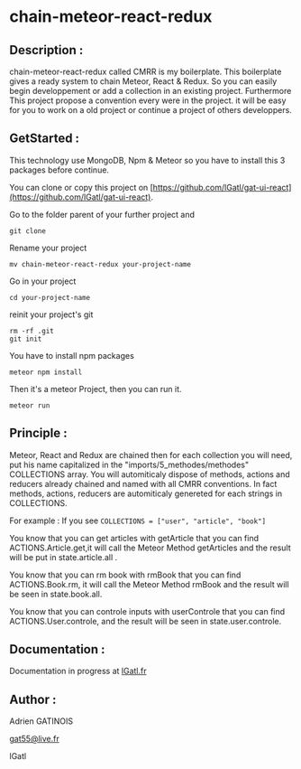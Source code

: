 # chain-meteor-react-redux

## Description :
chain-meteor-react-redux called CMRR is my boilerplate. 
This boilerplate gives a ready system to chain Meteor, React & Redux. 
So you can easily begin developpement or add a collection in an existing project. 
Furthermore This project propose a convention every were in the project. it will be easy for you to work on a old project or continue a project of others developpers. 

## GetStarted :
This technology use MongoDB, Npm & Meteor so you have to install this 3 packages before continue.

You can clone or copy this project on [https://github.com/lGatl/gat-ui-react](https://github.com/lGatl/gat-ui-react).

Go to the folder parent of your further project and

	git clone

Rename your project 

	mv chain-meteor-react-redux your-project-name

Go in your project 

	cd your-project-name

reinit your project's git

	rm -rf .git
	git init

You have to install npm packages 

	meteor npm install

Then it's a meteor Project, then you can run it. 

	meteor run

## Principle :

Meteor, React and Redux are chained then for each collection you will need, put his name capitalized in the "imports/5_methodes/methodes" COLLECTIONS array. 
You will automiticaly dispose of methods, actions and reducers already chained and named with all CMRR conventions. In fact methods, actions, reducers are automiticaly genereted for each strings in COLLECTIONS.

For example : If you see `COLLECTIONS = ["user", "article", "book"]`

You know that you can get articles with getArticle that you can find ACTIONS.Article.get,it will call the Meteor Method getArticles and the result will be put in state.article.all . 

You know that you can rm book with rmBook that you can find ACTIONS.Book.rm, it will call the Meteor Method rmBook and the result will be seen in state.book.all.

You know that you can controle inputs with userControle that you can find ACTIONS.User.controle, and the result will be seen in state.user.controle. 

## Documentation :
 Documentation in progress at [lGatl.fr](http://lGatl.fr)

## Author :
Adrien GATINOIS 

gat55@live.fr

lGatl
